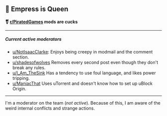 ## 👑 Empress is Queen

#### ⚧️ [r/PiratedGames](https://www.reddit.com/r/PiratedGames/) mods are cucks

---
##### Current active moderators


- [u/NotIsaacClarke](https://www.reddit.com/user/NotIsaacClarke/): Enjoys being creepy in modmail and the comment section.
- [u/shadesofwolves](https://www.reddit.com/user/shadesofwolves/) Removes every second post even though they don't break any rules.
- [u/I_Am_TheSink](https://www.reddit.com/user/I_Am_TheSink/) Has a tendency to use foul language, and likes power tripping.
- [u/ManiacThat](https://www.reddit.com/user/ManiacThat/) Uses uTorrent and doesn't know how to set up uBlock Origin.

---

I'm a moderator on the team (*not active*). Because of this, I am aware of the weird internal conflicts and strange actions.